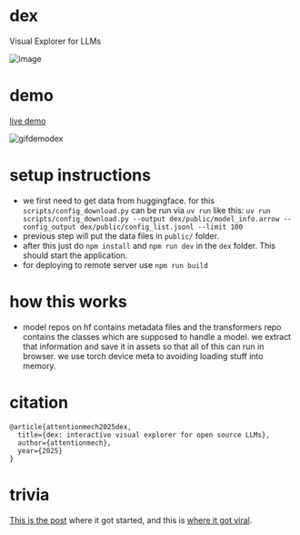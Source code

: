 # dex

Visual Explorer for LLMs

![image](https://github.com/user-attachments/assets/ca5d0aa8-4b04-4045-ac7a-5faf27fb4af1)


# demo

<a href="https://getlosh.xyz/dex">live demo</a>

![gifdemodex](https://github.com/user-attachments/assets/89098710-7d42-442b-a306-8835ff8a88a2)



# setup instructions

- we first need to get data from huggingface. for this `scripts/config_download.py` can be run via `uv run` like this: `uv run scripts/config_download.py --output dex/public/model_info.arrow --config_output dex/public/config_list.jsonl --limit 100`
- previous step will put the data files in `public/` folder.
- after this just do `npm install` and `npm run dev` in the `dex` folder. This should start the application.
- for deploying to remote server use `npm run build`

# how this works

- model repos on hf contains metadata files and the transformers repo contains the classes which are supposed to handle a model. we extract that information and save it in assets so that all of this can run in browser. we use torch device meta to avoiding loading stuff into memory.


# citation

```
@article{attentionmech2025dex,
  title={dex: interactive visual explorer for open source LLMs},
  author={attentionmech},
  year={2025}
}
```

# trivia

[This is the post](https://x.com/attentionmech/status/1907967237744468220) where it got started, and this is [where it got viral](https://x.com/attentionmech/status/1908677321688506469).
